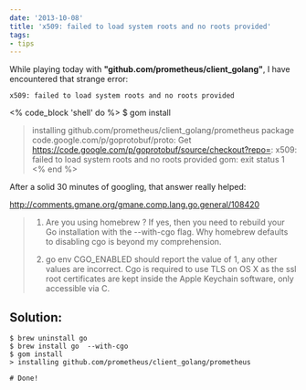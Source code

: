 ```yaml
---
date: '2013-10-08'
title: 'x509: failed to load system roots and no roots provided'
tags:
- tips
---
```



While playing today with **"github.com/prometheus/client_golang"**, I have encountered that strange error:

`x509: failed to load system roots and no roots provided`




<% code_block 'shell' do %>
$ gom install
>installing github.com/prometheus/client_golang/prometheus
>package code.google.com/p/goprotobuf/proto: Get https://code.google.com/p/goprotobuf/source/checkout?repo=: x509: failed to load system roots and no roots provided
gom:  exit status 1
<% end %>




After a solid 30 minutes of googling,  that answer really helped:


http://comments.gmane.org/gmane.comp.lang.go.general/108420
<blockquote>

  1. Are you using homebrew ? If yes, then you need to rebuild your Go
  installation with the --with-cgo flag. Why homebrew defaults to
  disabling cgo is beyond my comprehension.

  2. go env CGO_ENABLED should report the value of 1, any other values
  are incorrect. Cgo is required to use TLS on OS X as the ssl root
  certificates are kept inside the Apple Keychain software, only
  accessible via C.

</blockquote>

## Solution:

    $ brew uninstall go
    $ brew install go  --with-cgo
    $ gom install
    > installing github.com/prometheus/client_golang/prometheus

    # Done!

